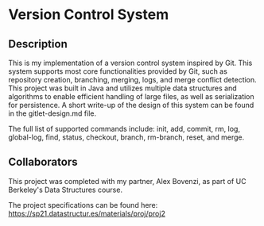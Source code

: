 # Version Control System

## Description

This is my implementation of a version control system inspired by Git. This system supports most core functionalities provided by Git, such as repository creation, branching, merging, logs, and merge conflict detection. This project was built in Java and utilizes multiple data structures and algorithms to enable efficient handling of large files, as well as serialization for persistence. A short write-up of the design of this system can be found in the gitlet-design.md file.

The full list of supported commands include: init, add, commit, rm, log, global-log, find, status, checkout, branch, rm-branch, reset, and merge.

## Collaborators

This project was completed with my partner, Alex Bovenzi, as part of UC Berkeley's Data Structures course.

The project specifications can be found here: https://sp21.datastructur.es/materials/proj/proj2